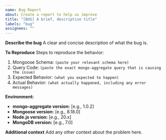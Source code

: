 ```yaml
---
name: Bug Report
about: Create a report to help us improve
title: "[BUG] A brief, descriptive title"
labels: "bug"
assignees: ""
---
```


**Describe the bug**
A clear and concise description of what the bug is.

**To Reproduce**
Steps to reproduce the behavior:

1. Mongoose Schema: `(paste your relevant schema here)`
2. Query Code: `(paste the exact mongo-aggregate query that is causing the issue)`
3. Expected Behavior: `(what you expected to happen)`
4. Actual Behavior: `(what actually happened, including any error messages)`

**Environment:**

- **mongo-aggregate version:** [e.g., 1.0.2]
- **Mongoose version:** [e.g., 8.18.0]
- **Node.js version:** [e.g., 20.x]
- **MongoDB version:** [e.g., 7.0]

**Additional context**
Add any other context about the problem here.
